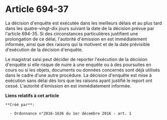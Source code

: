 # Article 694-37

La décision d'enquête est exécutée dans les meilleurs délais et au plus  tard dans les quatre-vingt-dix jours suivant la date
de la décision  prévue par l'article 694-35. Si des circonstances particulières  justifient une prolongation de ce délai,
l'autorité d'émission en est  immédiatement informée, ainsi que des raisons qui la motivent et de la  date prévisible
d'exécution de la décision d'enquête. 

Le magistrat saisi peut décider de reporter l'exécution de la décision  d'enquête si elle risque de nuire à une enquête ou à
des poursuites en  cours ou si les objets, documents ou données concernés sont déjà  utilisés dans le cadre d'une autre
procédure. La décision d'enquête est  mise à exécution sans délai dès lors que les raisons ayant justifié le  report ont
cessé. L'autorité d'émission en est immédiatement informée.

**Liens relatifs à cet article**

	**Créé par**:

	  - Ordonnance n°2016-1636 du 1er décembre 2016 - art. 1
